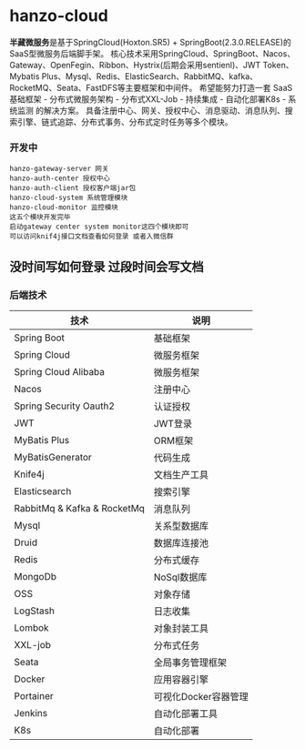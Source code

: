 # hanzo-cloud
**半藏微服务**是基于SpringCloud(Hoxton.SR5) + SpringBoot(2.3.0.RELEASE)的 SaaS型微服务后端脚手架。
核心技术采用SpringCloud、SpringBoot、Nacos、Gateway、OpenFegin、Ribbon、Hystrix(后期会采用sentienl)、JWT Token、Mybatis Plus、Mysql、Redis、ElasticSearch、RabbitMQ、kafka、RocketMQ、Seata、FastDFS等主要框架和中间件。
希望能努力打造一套 SaaS基础框架 - 分布式微服务架构 - 分布式XXL-Job - 持续集成 - 自动化部署K8s - 系统监测 的解决方案。 
具备注册中心、网关、授权中心、消息驱动、消息队列、搜索引擎、链式追踪、分布式事务、分布式定时任务等多个模块。

### 开发中
    hanzo-gateway-server 网关
    hanzo-auth-center 授权中心
    hanzo-auth-client 授权客户端jar包
    hanzo-cloud-system 系统管理模块
    hanzo-cloud-monitor 监控模块
    这五个模块开发完毕
    启动gateway center system monitor这四个模块即可 
    可以访问knif4j接口文档查看如何登录 或者入微信群

## 没时间写如何登录 过段时间会写文档

### 后端技术
| 技术                           | 说明               | 
| ------------------------------|--------------------| 
| Spring Boot                   | 基础框架            |
| Spring Cloud                  | 微服务框架           | 
| Spring Cloud Alibaba          | 微服务框架           |
| Nacos                         | 注册中心             |
| Spring Security Oauth2        | 认证授权             |
| JWT                           | JWT登录             |
| MyBatis Plus                  | ORM框架             |
| MyBatisGenerator              | 代码生成             |
| Knife4j                       | 文档生产工具          |
| Elasticsearch                 | 搜索引擎             |
| RabbitMq & Kafka & RocketMq   | 消息队列             |
| Mysql                         | 关系型数据库          |
| Druid                         | 数据库连接池          |
| Redis                         | 分布式缓存            |
| MongoDb                       | NoSql数据库          |
| OSS                           | 对象存储             |
| LogStash                      | 日志收集             |
| Lombok                        | 对象封装工具          |
| XXL-job                       | 分布式任务           |
| Seata                         | 全局事务管理框架      |
| Docker                        | 应用容器引擎          |
| Portainer                     | 可视化Docker容器管理  |
| Jenkins                       | 自动化部署工具        |
| K8s                           | 自动化部署           |
